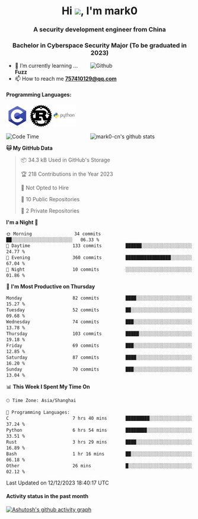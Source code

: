 <h1 align="center">Hi <img src="https://raw.githubusercontent.com/iampavangandhi/iampavangandhi/master/gifs/Hi.gif" width="30px">, I'm mark0</h1>

<h3 align="center">A security development engineer from China</h3>
<h3 align="center">Bachelor in Cyberspace Security Major (To be graduated in 2023)</h3>

<img width="55%" align="right" alt="Github" src="https://raw.githubusercontent.com/onimur/.github/master/.resources/git-header.svg" />

<!-- - 🔭 I’m currently working on **vKarma Webapp** -->
<!-- - 💬 Ask me about ... **Web Develpoment** -->
<!-- - 😄 Employement ... **Open for intern opportunities** -->
<!-- - ⚡ Fun fact ... **Anime**❤ -->
- 🌱 I’m currently learning ... **Fuzz**
- 📫 How to reach me **757410129@qq.com**
<!-- - 📨 Or reach me **757410129@qq.com** -->

<h4>Programming Languages: </h4>
<p align="left">
 <img style="margin: auto;" src="https://raw.githubusercontent.com/sachinverma53121/sachinverma53121/master/icons/c.png" alt=c width="60" height="60"/>
 <img style="margin: auto;" src="https://raw.githubusercontent.com/mark0-cn/blog_img/master/img/202309031232124.png" alt=cplusplus width="60" height="60"/>
 <img style="margin: auto;" src="https://raw.githubusercontent.com/sachinverma53121/sachinverma53121/master/icons/python.png" alt=python width="60" height="60"/>
</p>


<img width="55%" align="right" alt="mark0-cn's github stats" src="https://github-readme-stats.vercel.app/api?username=mark0-cn&show_icons=true&hide_border=true" />

<!--START_SECTION:waka-->
![Code Time](http://img.shields.io/badge/Code%20Time-1%2C501%20hrs%2046%20mins-blue)

**🐱 My GitHub Data** 

> 📦 34.3 kB Used in GitHub's Storage 
 > 
> 🏆 218 Contributions in the Year 2023
 > 
> 🚫 Not Opted to Hire
 > 
> 📜 10 Public Repositories 
 > 
> 🔑 2 Private Repositories 
 > 
**I'm a Night 🦉** 

```text
🌞 Morning                34 commits          ██░░░░░░░░░░░░░░░░░░░░░░░   06.33 % 
🌆 Daytime                133 commits         ██████░░░░░░░░░░░░░░░░░░░   24.77 % 
🌃 Evening                360 commits         █████████████████░░░░░░░░   67.04 % 
🌙 Night                  10 commits          ░░░░░░░░░░░░░░░░░░░░░░░░░   01.86 % 
```
📅 **I'm Most Productive on Thursday** 

```text
Monday                   82 commits          ████░░░░░░░░░░░░░░░░░░░░░   15.27 % 
Tuesday                  52 commits          ██░░░░░░░░░░░░░░░░░░░░░░░   09.68 % 
Wednesday                74 commits          ███░░░░░░░░░░░░░░░░░░░░░░   13.78 % 
Thursday                 103 commits         █████░░░░░░░░░░░░░░░░░░░░   19.18 % 
Friday                   69 commits          ███░░░░░░░░░░░░░░░░░░░░░░   12.85 % 
Saturday                 87 commits          ████░░░░░░░░░░░░░░░░░░░░░   16.20 % 
Sunday                   70 commits          ███░░░░░░░░░░░░░░░░░░░░░░   13.04 % 
```


📊 **This Week I Spent My Time On** 

```text
🕑︎ Time Zone: Asia/Shanghai

💬 Programming Languages: 
C                        7 hrs 40 mins       █████████░░░░░░░░░░░░░░░░   37.24 % 
Python                   6 hrs 54 mins       ████████░░░░░░░░░░░░░░░░░   33.51 % 
Rust                     3 hrs 29 mins       ████░░░░░░░░░░░░░░░░░░░░░   16.89 % 
Bash                     1 hr 16 mins        ██░░░░░░░░░░░░░░░░░░░░░░░   06.18 % 
Other                    26 mins             █░░░░░░░░░░░░░░░░░░░░░░░░   02.12 % 
```


 Last Updated on 12/12/2023 18:40:17 UTC
<!--END_SECTION:waka-->

<h4>Activity status in the past month</h4>

[![Ashutosh's github activity graph](https://github-readme-activity-graph.vercel.app/graph?username=mark0-cn&theme=dracula)](https://github.com/ashutosh00710/github-readme-activity-graph)

<!--
**mark0-cn/mark0-cn** is a ✨ _special_ ✨ repository because its `README.md` (this file) appears on your GitHub profile.

Here are some ideas to get you started:

- 🔭 I’m currently working on ...
- 🌱 I’m currently learning ...
- 👯 I’m looking to collaborate on ...
- 🤔 I’m looking for help with ...
- 💬 Ask me about ...
- 📫 How to reach me: ...
- 😄 Pronouns: ...
- ⚡ Fun fact: ...
-->

